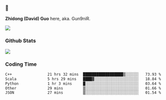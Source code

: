 ### 👋 

**Zhidong (David) Guo** here, aka. Gun9niR.

![](https://komarev.com/ghpvc/?username=Gun9niR&label=Total+Views)

### Github Stats

<img src="https://github-readme-stats.vercel.app/api?username=Gun9niR&count_private=true&show_icons=true&theme=vue-dark&hide_title=true">

### Coding Time

<!--START_SECTION:waka-->

```txt
C++                21 hrs 32 mins  ██████████████████▒░░░░░░   73.93 %
Scala              5 hrs 29 mins   ████▓░░░░░░░░░░░░░░░░░░░░   18.84 %
Python             1 hr 3 mins     █░░░░░░░░░░░░░░░░░░░░░░░░   03.64 %
Other              29 mins         ▒░░░░░░░░░░░░░░░░░░░░░░░░   01.66 %
JSON               27 mins         ▒░░░░░░░░░░░░░░░░░░░░░░░░   01.54 %
```

<!--END_SECTION:waka-->

